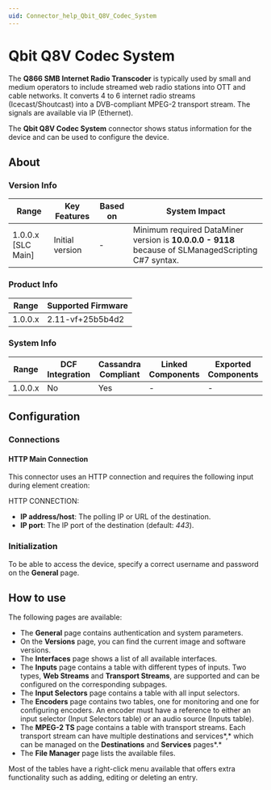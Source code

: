 ```yaml
---
uid: Connector_help_Qbit_Q8V_Codec_System
---
```


# Qbit Q8V Codec System

The **Q866 SMB Internet Radio Transcoder** is typically used by small and medium operators to include streamed web radio stations into OTT and cable networks. It converts 4 to 6 internet radio streams (Icecast/Shoutcast) into a DVB-compliant MPEG-2 transport stream. The signals are available via IP (Ethernet).

The **Qbit Q8V Codec System** connector shows status information for the device and can be used to configure the device.

## About

### Version Info

| **Range**            | **Key Features** | **Based on** | **System Impact**                                                                                   |
|----------------------|------------------|--------------|-----------------------------------------------------------------------------------------------------|
| 1.0.0.x \[SLC Main\] | Initial version  | \-           | Minimum required DataMiner version is **10.0.0.0 - 9118** because of SLManagedScripting C#7 syntax. |

### Product Info

| **Range** | **Supported Firmware** |
|-----------|------------------------|
| 1.0.0.x   | 2.11-vf+25b5b4d2       |

### System Info

| **Range** | **DCF Integration** | **Cassandra Compliant** | **Linked Components** | **Exported Components** |
|-----------|---------------------|-------------------------|-----------------------|-------------------------|
| 1.0.0.x   | No                  | Yes                     | \-                    | \-                      |

## Configuration

### Connections

#### HTTP Main Connection

This connector uses an HTTP connection and requires the following input during element creation:

HTTP CONNECTION:

- **IP address/host**: The polling IP or URL of the destination.
- **IP port**: The IP port of the destination (default: *443*).

### Initialization

To be able to access the device, specify a correct username and password on the **General** page.

## How to use

The following pages are available:

- The **General** page contains authentication and system parameters.
- On the **Versions** page, you can find the current image and software versions.
- The **Interfaces** page shows a list of all available interfaces.
- The **Inputs** page contains a table with different types of inputs. Two types, **Web Streams** and **Transport Streams**, are supported and can be configured on the corresponding subpages.
- The **Input Selectors** page contains a table with all input selectors.
- The **Encoders** page contains two tables, one for monitoring and one for configuring encoders. An encoder must have a reference to either an input selector (Input Selectors table) or an audio source (Inputs table).
- The **MPEG-2 TS** page contains a table with transport streams. Each transport stream can have multiple destinations and services*,* which can be managed on the **Destinations** and **Services** pages*.*
- The **File Manager** page lists the available files.

Most of the tables have a right-click menu available that offers extra functionality such as adding, editing or deleting an entry.
